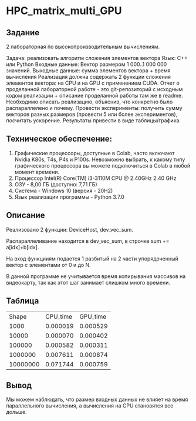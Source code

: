 # HPC_matrix_multi_GPU
## Задание
2 лабораторная по высокопроизводительным вычислениям.

Задача: реализовать алгоритм сложения элементов вектора
Язык: C++ или Python
Входные данные: Вектор размером 1 000..1 000 000 значений.
Выходные данные: сумма элементов вектора + время вычисления
Реализация должна содержать 2 функции сложения элементов вектора: на CPU и на
GPU с применением CUDA.
Отчет о проделанной лабораторной работе - это git-репозиторий с исходным кодом
реализации + описание проделанной работы там же в readme.
Необходимо описать реализацию, объяснив, что конкретно было распараллелено и
почему.
Провести эксперименты: получить сумму векторов разных размеров (провести 5 или
более экспериментов), посчитать ускорение. Результаты привести в виде
таблицы/графика.

## Техническое обеспечение:
1) Графические процессоры, доступные в Colab, часто включают Nvidia K80s, T4s, P4s и P100s. Невозможно выбрать, к какому типу графического процессора вы можете подключиться в Colab в любой момент времени. 
2) Процессор Intel(R) Core(TM) i3-3110M CPU @ 2.40GHz   2.40 GHz
3) ОЗУ -  8,00 ГБ (доступно: 7,71 ГБ)
4) Система - Windows 10 (версия - 20H2) 
5) Язык реализации программы - Python 3.7.0

## Описание
Реализовано 2 функции: DeviceHost, dev_vec_sum.

Распараллеливание находится в dev_vec_sum, в строчке sum += a[idx]+b[idx].

На вход функцииям подается 1 разбитый на 2 части упорядоченный вектор с элементами от 0 и до N.

В данной программе не учитывается время копирывания массивов на видеокарту, так как этот шаг занимает слишком много времени.
## Таблица
<table border="0" cellpadding="0" cellspacing="0" id="sheet0" class="sheet0 gridlines">
<col class="col0">
<col class="col1">
<col class="col2">
<tbody>
<tr class="row0">
<td class="column0 style2 s">Shape</td>
<td class="column1 style1 s">CPU_time</td>
<td class="column3 style1 s">GPU_time</td>
</tr>
<tr class="row1">
<td class="column0 style1 n">1000</td>
<td class="column1 style3 n">0.000019</td>
<td class="column3 style3 n">0.000529</td>
</tr>
<tr class="row2">
<td class="column0 style1 n">10000</td>
<td class="column1 style3 n">0.000070</td>
<td class="column3 style3 n">0.000402</td>
</tr>
<tr class="row3">
<td class="column0 style1 n">100000</td>
<td class="column1 style3 n">0.000582</td>
<td class="column3 style3 n">0.000311</td>
</tr>
<tr class="row4">
<td class="column0 style1 n">1000000</td>
<td class="column1 style3 n">0.007611</td>
<td class="column3 style3 n">0.000874</td>
</tr>
<tr class="row5">
<td class="column0 style1 n">10000000</td>
<td class="column1 style3 n">0.071744</td>
<td class="column3 style3 n">0.000759</td>
</tbody>
</table>


## Вывод
Мы можем наблюдать, что размер входных данных не влияет на время параллельного вычисления, а вычисления на CPU становятся все дольше.
